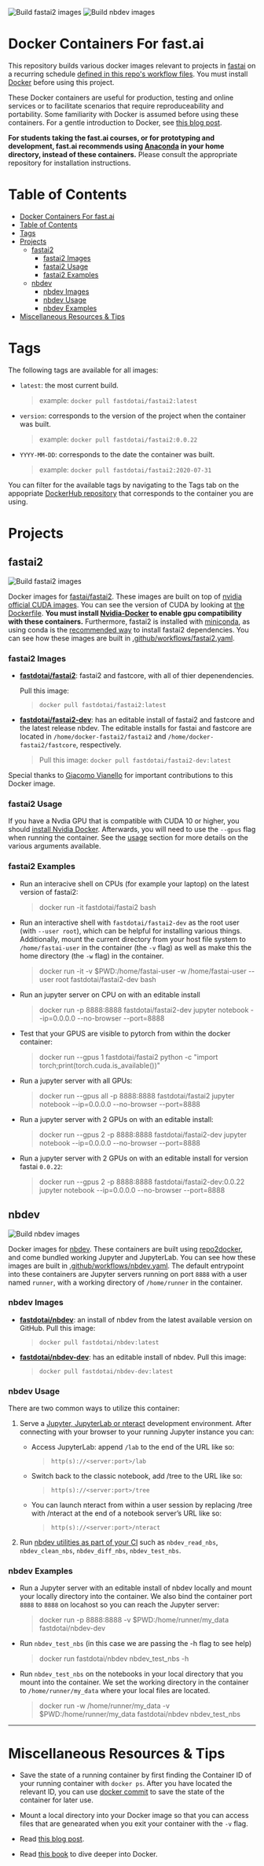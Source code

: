 ![Build fastai2 images](https://github.com/fastai/docker-containers/workflows/Build%20fastai2%20images/badge.svg) ![Build nbdev images](https://github.com/fastai/docker-containers/workflows/Build%20nbdev%20images/badge.svg) 

# Docker Containers For fast.ai

This repository builds various docker images relevant to projects in [fastai](https://github.com/fastai/) on a recurring schedule [defined in this repo's workflow files](.github/workflows/). You must install [Docker](https://docs.docker.com/get-docker/) before using this project.

These Docker containers are useful for production, testing and online services or to facilitate scenarios that require reproduceability and portability.  Some familiarity with Docker is assumed before using these containers.  For a gentle introduction to Docker, see [this blog post](https://towardsdatascience.com/how-docker-can-help-you-become-a-more-effective-data-scientist-7fc048ef91d5).

**For students taking the fast.ai courses, or for prototyping and development, fast.ai recommends using [Anaconda](https://www.anaconda.com/) in your home directory, instead of these containers.** Please consult the appropriate repository for installation instructions.

# Table of Contents

<!-- TOC depthFrom:1 depthTo:6 withLinks:1 updateOnSave:1 orderedList:0 -->

- [Docker Containers For fast.ai](#docker-containers-for-fastai)
- [Table of Contents](#table-of-contents)
- [Tags](#tags)
- [Projects](#projects)
	- [fastai2](#fastai2)
		- [fastai2 Images](#fastai2-images)
		- [fastai2 Usage](#fastai2-usage)
		- [fastai2 Examples](#fastai2-examples)
	- [nbdev](#nbdev)
		- [nbdev Images](#nbdev-images)
		- [nbdev Usage](#nbdev-usage)
		- [nbdev Examples](#nbdev-examples)
- [Miscellaneous Resources & Tips](#miscellaneous-resources-tips)

<!-- /TOC -->

# Tags

The following tags are available for all images:

- `latest`: the most current build.
    > example: `docker pull fastdotai/fastai2:latest`

- `version`: corresponds to the version of the project when the container was built.
    > example: `docker pull fastdotai/fastai2:0.0.22`

- `YYYY-MM-DD`: corresponds to the date the container was built.
    > example: `docker pull fastdotai/fastai2:2020-07-31`

You can filter for the available tags by navigating to the Tags tab on the appopriate [DockerHub repository](https://hub.docker.com/u/fastdotai) that corresponds to the container you are using.

# Projects

## fastai2
![Build fastai2 images](https://github.com/fastai/docker-containers/workflows/Build%20fastai2%20images/badge.svg)

Docker images for [fastai/fastai2](https://github.com/fastai/fastai2).  These images are built on top of [nvidia official CUDA images](https://hub.docker.com/r/nvidia/cuda/).  You can see the version of CUDA by looking at [the Dockerfile](fastai2-build/Dockerfile). **You must install [Nvidia-Docker](https://github.com/NVIDIA/nvidia-docker) to enable gpu compatibility with these containers.** Furthermore, fastai2 is installed with [miniconda](https://docs.conda.io/en/latest/miniconda.html), as using conda is the [recommended way](https://github.com/fastai/fastai2#installing) to install fastai2 dependencies.  You can see how these images are built in [.github/workflows/fastai2.yaml](.github/workflows/fastai2.yaml).

### fastai2 Images

- **[fastdotai/fastai2](https://hub.docker.com/repository/docker/fastdotai/fastai2)**: fastai2 and fastcore, with all of thier depenendencies.

    Pull this image:
    > `docker pull fastdotai/fastai2:latest`

- **[fastdotai/fastai2-dev](https://hub.docker.com/repository/docker/fastdotai/fastai2-dev)**:
has an editable install of fastai2 and fastcore and the latest release nbdev.  The editable installs for fastai and fastcore are located in `/home/docker-fastai2/fastai2` and `/home/docker-fastai2/fastcore`, respectively.

    > Pull this image: `docker pull fastdotai/fastai2-dev:latest`

Special thanks to [Giacomo Vianello](https://github.com/giacomov) for important contributions to this Docker image.

### fastai2 Usage

If you have a Nvdia GPU that is compatible with CUDA 10 or higher, you should [install Nvidia Docker](https://github.com/NVIDIA/nvidia-docker).  Afterwards, you will need to use the `--gpus` flag when running the container.  See the [usage](https://github.com/NVIDIA/nvidia-docker#usage) section for more details on the various arguments available.

### fastai2 Examples

- Run an interacive shell on CPUs (for example your laptop) on the latest version of fastai2:
    >  docker run -it fastdotai/fastai2 bash

- Run an interactive shell with `fastdotai/fastai2-dev` as the root user (with `--user root`), which can be helpful for installing various things.  Additionally, mount the current directory from your host file system to `/home/fastai-user` in the container (the `-v` flag) as well as make this the home directory (the `-w` flag) in the container.
   > docker run -it -v $PWD:/home/fastai-user -w /home/fastai-user --user root fastdotai/fastai2-dev bash

- Run an jupyter server on CPU on with an editable install
    > docker run -p 8888:8888 fastdotai/fastai2-dev jupyter notebook --ip=0.0.0.0 --no-browser --port=8888

- Test that your GPUS are visible to pytorch from within the docker container:
    > docker run --gpus 1 fastdotai/fastai2 python -c "import torch;print(torch.cuda.is_available())"

 - Run a jupyter server with all GPUs:
    > docker run --gpus all -p 8888:8888 fastdotai/fastai2 jupyter notebook --ip=0.0.0.0 --no-browser --port=8888

- Run a jupyter server with 2 GPUs on with an editable install:
    > docker run --gpus 2 -p 8888:8888 fastdotai/fastai2-dev jupyter notebook --ip=0.0.0.0 --no-browser --port=8888

- Run a jupyter server with 2 GPUs on with an editable install for version fastai `0.0.22`:
    > docker run --gpus 2 -p 8888:8888 fastdotai/fastai2-dev:0.0.22 jupyter notebook --ip=0.0.0.0 --no-browser --port=8888

## nbdev

![Build nbdev images](https://github.com/fastai/docker-containers/workflows/Build%20nbdev%20images/badge.svg)

Docker images for [nbdev](https://github.com/fastai/nbev).  These containers are built using [repo2docker](https://repo2docker.readthedocs.io/en/latest/index.html), and come bundled working  Jupyter and JupyterLab. You can see how these images are built in [.github/workflows/nbdev.yaml](.github/workflows/nbdev.yaml).  The default entrypoint into these containers are Jupyter servers running on port `8888` with a user named `runner`, with a working directory of `/home/runner` in the container.

### nbdev Images

- **[fastdotai/nbdev](https://hub.docker.com/repository/docker/fastdotai/nbdev)**: an install of nbdev from the latest available version on GitHub.
    Pull this image:
    > `docker pull fastdotai/nbdev:latest`

- **[fastdotai/nbdev-dev](https://hub.docker.com/repository/docker/fastdotai/nbdev-dev)**:
has an editable install of nbdev.
    Pull this image:
    > `docker pull fastdotai/nbdev-dev:latest`

### nbdev Usage

There are two common ways to utilize this container:
   1. Serve a [Jupyter, JupyterLab or nteract](https://repo2docker.readthedocs.io/en/latest/howto/user_interface.html?highlight=jupyterlab#configure-the-user-interface) development environment.  After connecting with your browser to your running Jupyter instance you can:

        - Access JupyterLab: append `/lab` to the end of the URL like so:
            > `http(s)://<server:port>/lab`
        - Switch back to the classic notebook, add /tree to the URL like so:
            > `http(s)://<server:port>/tree`
        - You can launch nteract from within a user session by replacing /tree with /nteract at the end of a notebook server’s URL like so:
            > `http(s)://<server:port>/nteract`
   2. Run [nbdev utilities as part of your CI](https://github.com/fastai/nbdev#using-nbdev-as-part-of-your-ci) such as `nbdev_read_nbs`, `nbdev_clean_nbs`, `nbdev_diff_nbs`, `nbdev_test_nbs`.

### nbdev Examples

- Run a Jupyter server with an editable install of nbdev locally and mount your locally directory into the container.  We also bind the container port `8888` to `8888` on locahost so you can reach the Jupyter server:
    > docker run -p 8888:8888 -v $PWD:/home/runner/my_data fastdotai/nbdev-dev

- Run `nbdev_test_nbs` (in this case we are passing the -h flag to see help)
    > docker run fastdotai/nbdev nbdev_test_nbs -h

- Run `nbdev_test_nbs` on the notebooks in your local directory that you mount into the container.  We set the working directory in the container to `/home/runner/my_data` where your local files are located.
    >  docker run -w /home/runner/my_data -v $PWD:/home/runner/my_data fastdotai/nbdev nbdev_test_nbs

---

# Miscellaneous Resources & Tips

- Save the state of a running container by first finding the Container ID of your running container with `docker ps`.  After you have located the relevant ID, you can use [docker commit](https://docs.docker.com/engine/reference/commandline/commit/) to save the state of the container for later use.

- Mount a local directory into your Docker image so that you can access files that are genearated when you exit your container with the `-v` flag.

- Read [this blog post](https://towardsdatascience.com/how-docker-can-help-you-become-a-more-effective-data-scientist-7fc048ef91d5).

- Read [this book](https://www.manning.com/books/docker-in-action-second-edition) to dive deeper into Docker.
